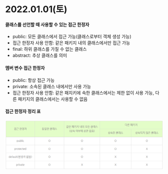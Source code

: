 # 2022.01.01(토)

#### 클래스를 선언할 때 사용할 수 있는 접근 한정자
+ public: 모든 클래스에서 접근 가능(클래스로부터 객체 생성 가능)
+ 접근 한정자 사용 안함: 같은 패키지 내의 클래스에서만 접근 가능
+ final: 하위 클래스를 가질 수 없는 클래스
+ abstract: 추상 클래스를 의미

#### 멤버 변수 접근 한정자
+ public: 항상 접근 가능
+ private: 소속된 클래스 내에서만 사용 가능
+ 접근 한정자 사용 안함: 같은 패지키에 속한 클래스에서는 제한 없이 사용 가능, 다른 패키지의 클래스에서는 사용할 수 없음

#### 접근 한정자 정리 표
![이미지](https://github.com/Hobak-Gogumi/TIL/blob/main/2022%EB%85%84/1%EC%9B%94/img/%EC%A0%91%EA%B7%BC%ED%95%9C%EC%A0%95%EC%9E%90.png)